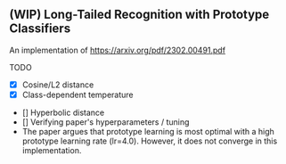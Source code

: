 ## (WIP) Long-Tailed Recognition with Prototype Classifiers
An implementation of https://arxiv.org/pdf/2302.00491.pdf

TODO
- [x] Cosine/L2 distance
- [x] Class-dependent temperature
- [] Hyperbolic distance
- [] Verifying paper's hyperparameters / tuning
- The paper argues that prototype learning is most optimal with a high prototype learning rate (lr=4.0). However, it does not converge in this implementation. 

